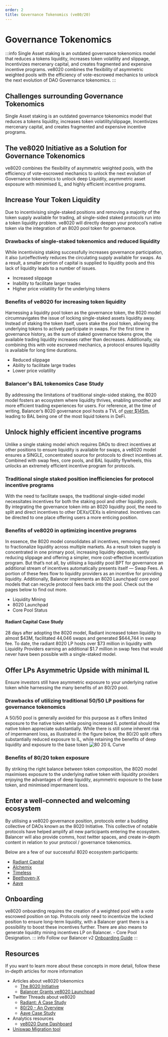 ```yaml
---
order: 2
title: Governance Tokenomics (ve80/20)
---
```

# Governance Tokenomics
:::info
Single Asset staking is an outdated governance tokenomics model that reduces a tokens liquidity, increases token volatility and slippage, Incentivizes mercenary capital, and creates fragmented and expensive incentive programs. ve8020 combines the flexibility of asymmetric weighted pools with the efficiency of vote-escrowed mechanics to unlock the next evolution of DAO Governance tokenomics.
:::

## Challenges surrounding Governance Tokenomics
Single Asset staking is an outdated governance tokenomics model that reduces a tokens liquidity, increases token volatility/slippage, Incentivizes mercenary capital, and creates fragmented and expensive incentive programs.

## The ve8020 Initiative as a Solution for Governance Tokenomics
ve8020 combines the flexibility of asymmetric weighted pools, with the efficiency of vote-escrowed mechanics to unlock the next evolution of Governance tokenomics to unlock deep Liquidity, asymmetric asset exposure with minimised IL, and highly efficient incentive programs.

## Increase Your Token Liquidity
Due to incentivising single-staked positions and removing a majority of the token supply available for trading, all single-sided staked protocols run into a token liquidity problem. ve8020 will directly deepen your protocol’s native token via the integration of an 8020 pool token for governance.

### Drawbacks of single-staked tokenomics and reduced liquidity
While incentivising staking successfully increases governance participation, it also (un)effectively reduces the circulating supply available for swaps. As a result, a smaller portion of capital is supplied to liquidity pools and this lack of liquidity leads to a number of issues.

- Increased slippage
- Inability to facilitate larger trades
- Higher price volatility for the underlying tokens

### Benefits of ve8020 for increasing token liquidity
Harnessing a liquidity pool token as the governance token, the 8020 model circumnavigates the issue of locking single-staked assets liquidity away. Instead of staking the token itself, users stake the pool token, allowing the underlying tokens to actively participate in swaps. For the first time in governance history, as the sum of staked governance tokens grow, the available trading liquidity increases rather than decreases. Additionally, via combining this with vote escrowed mechanics, a protocol ensures liquidity is available for long time durations.

- Reduced slippage
- Ability to facilitate large trades
- Lower price volatility

### Balancer's BAL tokenomics Case Study
By addressing the limitations of traditional single-sided staking, the 8020 model fosters an ecosystem where liquidity thrives, enabling smoother and more efficient trading experiences for users. For reference, at the time of writing, Balancer’s 8020 governance pool hosts a TVL of [over $145m](https://app.balancer.fi/#/ethereum/pool/0x5c6ee304399dbdb9c8ef030ab642b10820db8f56000200000000000000000014), leading to BAL being one of the most liquid tokens in DeFi.

## Unlock highly efficient incentive programs
Unlike a single staking model which requires DAOs to direct incentives at other positions to ensure liquidity is available for swaps, a ve8020 model ensures a SINGLE, concentrated source for protocols to direct incentives at. Combined with swap fees, core pools, and BAL liquidity flywheels, this unlocks an extremely efficient incentive program for protocols.

### Traditional single staked position inefficiencies for protocol incentive programs
With the need to facilitate swaps, the traditional single-sided model necessitates incentives for both the staking pool and other liquidity pools. By integrating the governance token into an 8020 liquidity pool, the need to split and direct incentives to other DEXs/CEXs is eliminated. Incentives can be directed to one place offering users a more enticing position.

### Benefits of ve8020 in optimizing incentive programs
In essence, the 8020 model consolidates all incentives, removing the need to fractionalize liquidity across multiple markets. As a result token supply is concentrated in one primary pool, increasing liquidity deposits, vastly reducing slippage and offering a simpler, more cost-effective incentivization program. But that’s not all, by utilising a liquidity pool BPT for governance an additional stream of incentives automatically presents itself — Swap Fees. A portion of these fees flow to liquidity providers as an incentive for providing liquidity. Additionally, Balancer implements an 8020 Launchpad/ core pool models that can recycle protocol fees back into the pool. Check out the pages below to find out more.

- Liquidity Mining
- 8020 Launchpad
- Core Pool Status

#### Radiant Capital Case Study
28 days after adopting the 8020 model, Radiant increased token liquidity to almost $43M, facilitated 44,046 swaps and generated $644,744 in swap fee. To date, the radiant 8020 LP hosts over $73 million in liquidity with Liquidity Providers earning an additional $1.7 million in swap fees that would never have been possible with a single-staked model.

## Offer LPs Asymmetric Upside with minimal IL
Ensure investors still have asymmetric exposure to your underlying native token while harnessing the many benefits of an 80/20 pool.

### Drawbacks of utilizing traditional 50/50 LP positions for governance tokenomics
A 50/50 pool is generally avoided for this purpose as it offers limited exposure to the native token while posing increased IL potential should the native token appreciate substantially. While there is still some inherent risk of impermanent loss, as illustrated in the figure below, the 80/20 split offers substantially reduced exposure to IL, while retaining the benefits of deep liquidity and exposure to the base token
![80 20 IL Curve](/images/8020.png)

### Benefits of 80/20 token exposure
By striking the right balance between token composition, the 8020 model maximises exposure to the underlying native token with liquidity providers enjoying the advantages of deep liquidity, asymmetric exposure to the base token, and minimised impermanent loss.

## Enter a well-connected and welcoming ecosystem
By utilising a ve8020 governance position, protocols enter a budding collective of DAOs known as the 8020 Initiative. This collective of notable protocols have helped amplify all new participants entering the ecosystem. Balancer will also provide comms, host twitter spaces, and create in-depth content in relation to your protocol / governance tokenomics.

Below are a few of our successful 8020 ecosystem participants:
- [Radiant Capital](https://app.radiant.capital/)
- [Alchemix](https://alchemix.fi/)
- [Timeless](https://timelessfi.com/)
- [Beethoven-X](https://beets.fi/)
- [Aave](https://app.aave.com/)

## Onboarding
ve8020 onboarding requires the creation of a weighted pool with a vote escrowed position on top. Protocols only need to incentivize the locked position to ensure long-term liquidity, with a Balancer grant there is a possibility to boost these incentives further. There are also means to generate liquidity mining incentives LP on Balancer. - Core Pool Designation.
::: info
Follow our Balancer v2 [Onboarding Guide](../../balancer-v2/v2-overview.md)
:::

## Resources
If you want to learn more about these concepts in more detail, follow these in-depth articles for more information
* Articles about ve8020 tokenomics
    - [The 8020 Initiative](https://medium.com/balancer-protocol/the-8020-initiative-64a7a6cab976)
    - [Balancer Grants ve8020 Launchpad](https://medium.com/balancer-protocol/introducing-balancers-80-20bpt-launchpad-f5e4ffdb3511)
* Twitter Threads about ve8020
    - [Radiant: A Case Study](https://x.com/Balancer/status/1654557833621323778?s=20)
    - [80/20 - An Overview](https://x.com/Balancer/status/1681319744442626048?s=20)
    - [Aave Case Study](https://x.com/Balancer/status/1663576105155170305)
* Analytics resources
    - [ve8020 Dune Dashboard](https://dune.com/balancer/8020-initiative)
* [Uniswap Migration tool](https://github.com/alchemix-finance/migrate2balancer)
